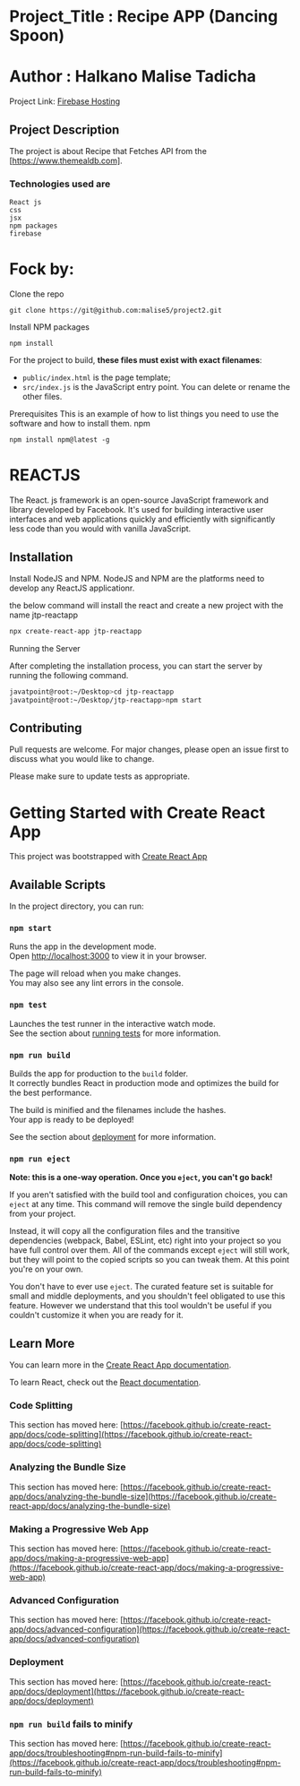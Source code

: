 
# Project_Title : Recipe APP (Dancing Spoon)


# Author : Halkano Malise Tadicha
Project Link: [Firebase Hosting](https://dancing-spoon-recipe.web.app)




##  Project Description

The project is about Recipe that Fetches API from the [https://www.themealdb.com].
### Technologies used are 
```
React js
css
jsx
npm packages
firebase
```

# Fock by:

Clone the repo
```
git clone https://git@github.com:malise5/project2.git
```

Install NPM packages
```
npm install
```
For the project to build, **these files must exist with exact filenames**:

* `public/index.html` is the page template;
* `src/index.js` is the JavaScript entry point.
You can delete or rename the other files.

Prerequisites
This is an example of how to list things you need to use the software and how to install them.
npm
```
npm install npm@latest -g
```


# REACTJS

The React. js framework is an open-source JavaScript framework and library developed by Facebook. It's used for building interactive user interfaces and web applications quickly and efficiently with significantly less code than you would with vanilla JavaScript.

## Installation

Install NodeJS and NPM.
NodeJS and NPM are the platforms need to develop any ReactJS applicationr.

the below command will install the react and create a new project with the name jtp-reactapp

```bash
npx create-react-app jtp-reactapp   
```

Running the Server

After completing the installation process, you can start the server by running the following command.

```bash
javatpoint@root:~/Desktop>cd jtp-reactapp  
javatpoint@root:~/Desktop/jtp-reactapp>npm start   
```

## Contributing
Pull requests are welcome. For major changes, please open an issue first to discuss what you would like to change.

Please make sure to update tests as appropriate.









# Getting Started with Create React App

This project was bootstrapped with [Create React App](https://github.com/facebook/create-react-app) 

## Available Scripts

In the project directory, you can run:

### `npm start`

Runs the app in the development mode.\
Open [http://localhost:3000](http://localhost:3000) to view it in your browser.

The page will reload when you make changes.\
You may also see any lint errors in the console.

### `npm test`

Launches the test runner in the interactive watch mode.\
See the section about [running tests](https://facebook.github.io/create-react-app/docs/running-tests) for more information.

### `npm run build`

Builds the app for production to the `build` folder.\
It correctly bundles React in production mode and optimizes the build for the best performance.

The build is minified and the filenames include the hashes.\
Your app is ready to be deployed!

See the section about [deployment](https://facebook.github.io/create-react-app/docs/deployment) for more information.

### `npm run eject`

**Note: this is a one-way operation. Once you `eject`, you can't go back!**

If you aren't satisfied with the build tool and configuration choices, you can `eject` at any time. This command will remove the single build dependency from your project.

Instead, it will copy all the configuration files and the transitive dependencies (webpack, Babel, ESLint, etc) right into your project so you have full control over them. All of the commands except `eject` will still work, but they will point to the copied scripts so you can tweak them. At this point you're on your own.

You don't have to ever use `eject`. The curated feature set is suitable for small and middle deployments, and you shouldn't feel obligated to use this feature. However we understand that this tool wouldn't be useful if you couldn't customize it when you are ready for it.

## Learn More

You can learn more in the [Create React App documentation](https://facebook.github.io/create-react-app/docs/getting-started).

To learn React, check out the [React documentation](https://reactjs.org/).

### Code Splitting

This section has moved here: [https://facebook.github.io/create-react-app/docs/code-splitting](https://facebook.github.io/create-react-app/docs/code-splitting)

### Analyzing the Bundle Size

This section has moved here: [https://facebook.github.io/create-react-app/docs/analyzing-the-bundle-size](https://facebook.github.io/create-react-app/docs/analyzing-the-bundle-size)

### Making a Progressive Web App

This section has moved here: [https://facebook.github.io/create-react-app/docs/making-a-progressive-web-app](https://facebook.github.io/create-react-app/docs/making-a-progressive-web-app)

### Advanced Configuration

This section has moved here: [https://facebook.github.io/create-react-app/docs/advanced-configuration](https://facebook.github.io/create-react-app/docs/advanced-configuration)

### Deployment

This section has moved here: [https://facebook.github.io/create-react-app/docs/deployment](https://facebook.github.io/create-react-app/docs/deployment)

### `npm run build` fails to minify

This section has moved here: [https://facebook.github.io/create-react-app/docs/troubleshooting#npm-run-build-fails-to-minify](https://facebook.github.io/create-react-app/docs/troubleshooting#npm-run-build-fails-to-minify)
